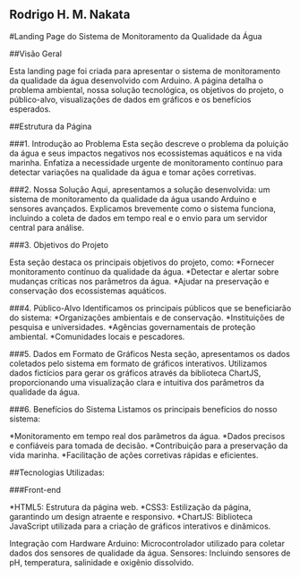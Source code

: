 Rodrigo H. M. Nakata
-------------------------------------------------------------
#Landing Page do Sistema de Monitoramento da Qualidade da Água

##Visão Geral

Esta landing page foi criada para apresentar o sistema de monitoramento da qualidade da água desenvolvido com Arduino. A página detalha o problema ambiental, nossa solução tecnológica, os objetivos do projeto, o público-alvo, visualizações de dados em gráficos e os benefícios esperados.

##Estrutura da Página

###1. Introdução ao Problema
Esta seção descreve o problema da poluição da água e seus impactos negativos nos ecossistemas aquáticos e na vida marinha. Enfatiza a necessidade urgente de monitoramento contínuo para detectar variações na qualidade da água e tomar ações corretivas.

###2. Nossa Solução
Aqui, apresentamos a solução desenvolvida: um sistema de monitoramento da qualidade da água usando Arduino e sensores avançados. Explicamos brevemente como o sistema funciona, incluindo a coleta de dados em tempo real e o envio para um servidor central para análise.

###3. Objetivos do Projeto

Esta seção destaca os principais objetivos do projeto, como:
*Fornecer monitoramento contínuo da qualidade da água.
*Detectar e alertar sobre mudanças críticas nos parâmetros da água.
*Ajudar na preservação e conservação dos ecossistemas aquáticos.

###4. Público-Alvo
Identificamos os principais públicos que se beneficiarão do sistema:
*Organizações ambientais e de conservação.
*Instituições de pesquisa e universidades.
*Agências governamentais de proteção ambiental.
*Comunidades locais e pescadores.

###5. Dados em Formato de Gráficos
Nesta seção, apresentamos os dados coletados pelo sistema em formato de gráficos interativos. Utilizamos dados fictícios para gerar os gráficos através da biblioteca ChartJS, proporcionando uma visualização clara e intuitiva dos parâmetros da qualidade da água.

###6. Benefícios do Sistema
Listamos os principais benefícios do nosso sistema:

*Monitoramento em tempo real dos parâmetros da água.
*Dados precisos e confiáveis para tomada de decisão.
*Contribuição para a preservação da vida marinha.
*Facilitação de ações corretivas rápidas e eficientes.

##Tecnologias Utilizadas:

###Front-end

*HTML5: Estrutura da página web.
*CSS3: Estilização da página, garantindo um design atraente e responsivo.
*ChartJS: Biblioteca JavaScript utilizada para a criação de gráficos interativos e dinâmicos.

Integração com Hardware
Arduino: Microcontrolador utilizado para coletar dados dos sensores de qualidade da água.
Sensores: Incluindo sensores de pH, temperatura, salinidade e oxigênio dissolvido.
